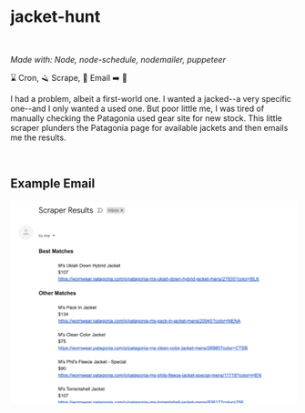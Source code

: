# jacket-hunt
 <br />

_Made with: Node, node-schedule, nodemailer, puppeteer_

:hourglass: Cron,  :razor: Scrape,   :email: Email     :arrow_right:   	:coat:

I had a problem, albeit a first-world one. I wanted a jacked--a very specific one--and I only wanted a used one. But poor little me, I was tired of manually checking the Patagonia used gear site for new stock. This little scraper plunders the Patagonia page for available jackets and then emails me the results. 

<br />

## Example Email

![Screenshot of Scraper Results Email](https://github.com/Shanetou/jacket-hunt/blob/main/screenshot.png)
